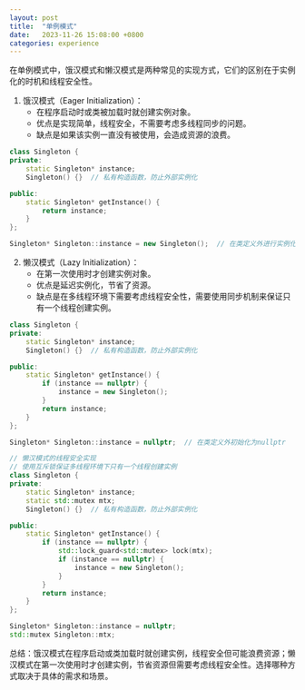 ```yaml
---
layout: post
title:  "单例模式"
date:   2023-11-26 15:08:00 +0800
categories: experience
---
```

[](单例模式)

在单例模式中，饿汉模式和懒汉模式是两种常见的实现方式，它们的区别在于实例化的时机和线程安全性。

1. 饿汉模式（Eager Initialization）：
   - 在程序启动时或类被加载时就创建实例对象。
   - 优点是实现简单，线程安全，不需要考虑多线程同步的问题。
   - 缺点是如果该实例一直没有被使用，会造成资源的浪费。

```cpp
class Singleton {
private:
    static Singleton* instance;
    Singleton() {}  // 私有构造函数，防止外部实例化

public:
    static Singleton* getInstance() {
        return instance;
    }
};

Singleton* Singleton::instance = new Singleton();  // 在类定义外进行实例化
```

2. 懒汉模式（Lazy Initialization）：
   - 在第一次使用时才创建实例对象。
   - 优点是延迟实例化，节省了资源。
   - 缺点是在多线程环境下需要考虑线程安全性，需要使用同步机制来保证只有一个线程创建实例。

```cpp
class Singleton {
private:
    static Singleton* instance;
    Singleton() {}  // 私有构造函数，防止外部实例化

public:
    static Singleton* getInstance() {
        if (instance == nullptr) {
            instance = new Singleton();
        }
        return instance;
    }
};

Singleton* Singleton::instance = nullptr;  // 在类定义外初始化为nullptr

// 懒汉模式的线程安全实现
// 使用互斥锁保证多线程环境下只有一个线程创建实例
class Singleton {
private:
    static Singleton* instance;
    static std::mutex mtx;
    Singleton() {}  // 私有构造函数，防止外部实例化

public:
    static Singleton* getInstance() {
        if (instance == nullptr) {
            std::lock_guard<std::mutex> lock(mtx);
            if (instance == nullptr) {
                instance = new Singleton();
            }
        }
        return instance;
    }
};

Singleton* Singleton::instance = nullptr;
std::mutex Singleton::mtx;
```

总结：饿汉模式在程序启动或类加载时就创建实例，线程安全但可能浪费资源；懒汉模式在第一次使用时才创建实例，节省资源但需要考虑线程安全性。选择哪种方式取决于具体的需求和场景。
